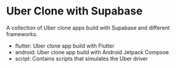 # Uber Clone with Supabase

A collection of Uber clone apps build with Supabase and different frameworks.

- flutter: Uber clone app build with Flutter
- android: Uber clone app build with Android Jetpack Compsoe
- script: Contains scripts that simulates the Uber driver
